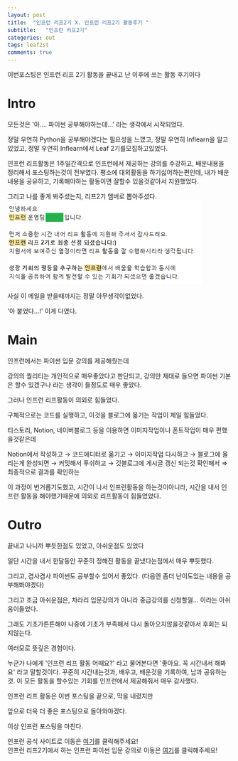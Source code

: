 ```yaml
---
layout: post
title:  "인프런 리프2기 X. 인프런 리프2기 활동후기 "
subtitle:   "인프런 리프2기"
categories: out
tags: leaf2st
comments: true
---
```

  
이번포스팅은 인프런 리프 2기 활동을 끝내고 난 이후에 쓰는 활동 후기이다

# Intro

모든것은 '아.... 파이썬 공부해야하는데...' 라는 생각에서 시작되었다.

정말 우연히  Python을 공부해야겠다는 필요성을 느꼈고, 정말 우연히 Inflearn을 알고있었고, 정말 우연히 Inflearn에서 Leaf 2기를모집하고있었다.

인프런 리프활동은 1주일간격으로 인프런에서 제공하는 강의를 수강하고, 배운내용을 정리해서 포스팅하는것이 전부였다. 평소에 대외활동을 하기싫어하는편인데, 내가 배운내용을 공유하고, 기록해야하는 활동이면 잘할수 있을것같아서 지원했었다.

그리고 나를 좋게 봐주셨는지, 리프2기 멤버로 뽑아주셨다.
<img src="/assets/img/202104/0402/1.jpg">

사실 이 메일을 받을때까지는 정말 아무생각이없었다. 

'아 붙었다...!' 이게 다였다. 

# Main

인프런에서는 파이썬 입문 강의를 제공해줬는데

강의의 퀄리티는 개인적으로 매우좋았다고 판단되고, 강의만 제대로 들으면 파이썬 기본은 할수 있겠구나 라는 생각이 들정도로 매우 좋았다. 

그러나 인프런 리프활동이 의외로 힘들었다.

구체적으로는 코드를 실행하고, 이것을 블로그에 옮기는 작업이 제일 힘들었다.

티스토리, Notion, 네이버블로그 등을 이용하면 이미지작업이나 폰트작업이 매우 편했을것같은데

Notion에서 작성하고 → 코드에디터로 옮기고 → 이미지작업 다시하고 → 블로그에 올리는게 완성되면 → 커밋해서 푸쉬하고 → 깃블로그에 게시글 갱신 되는것 확인해서 ⇒ 최종적으로 결과를 확인하는

이 과정이 번거롭기도했고, 시간이 나서 인프런활동을 하는것이아니라, 시간을 내서 인프런 활동을 해야했기때문에 의외로 리프활동이 힘들었었다.

# Outro

끝내고 나니까 뿌듯한점도 있었고, 아쉬운점도 있었다

일단 시간을 내서 한달동안 꾸준히 정해진 활동을 끝냈다는점에서 매우 뿌듯했다.

그리고, 겸사겸사 파이썬도 공부할수 있어서 좋았다. (다음엔 좀더 난이도있는 내용을 공부해봐야겠다) 

그리고 조금 아쉬운점은, 차라리 입문강의가 아니라 중급강의를 신청할껄... 이라는 아쉬움이들었다.

그래도 기초가튼튼해야 나중에 기초가 부족해서 다시 돌아오지않을것같아서 후회는 되지않는다.

여러모로 뜻깊은 경험이다.

누군가 나에게 '인프런 리프 활동 어때요?' 라고 물어본다면 '좋아요. 꼭 시간내서 해봐요' 라고 말할것이다. 꾸준히 시간내는것과, 배우고, 배운것을 기록하여, 남과 공유하는것. 이 모든 활동을 할수있는 기회를 인프런에서 제공해줘서 매우 감사했다.

인프런 리프 활동은 이번 포스팅을 끝으로, 막을 내렸지만 

앞으로 더욱 더 좋은 포스팅으로 돌아와야겠다.

이상 인프런 포스팅을 마친다.


인프런 공식 사이트로 이동은 [여기](https://www.inflearn.com/)를 클릭해주세요!  
인프런 리프2기에서 하는 인프런 파이썬 입문 강의로 이동은 [여기](https://www.inflearn.com/course/%ED%94%84%EB%A1%9C%EA%B7%B8%EB%9E%98%EB%B0%8D-%ED%8C%8C%EC%9D%B4%EC%8D%AC-%EC%9E%85%EB%AC%B8-%EC%9D%B8%ED%94%84%EB%9F%B0-%EC%98%A4%EB%A6%AC%EC%A7%80%EB%84%90)를 클릭해주세요!  
  
  